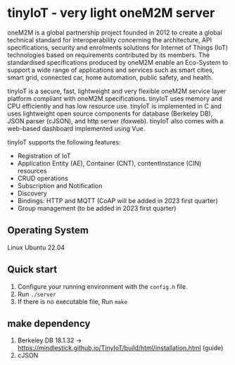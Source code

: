 # tinyIoT - very light oneM2M server

oneM2M is a global partnership project founded in 2012 to create a global technical standard for interoperability concerning the architecture, API specifications, security and enrolments solutions for Internet of Things (IoT) technologies based on requirements contributed by its members. The standardised specifications produced by oneM2M enable an Eco-System to support a wide range of applications and services such as smart cities, smart grid, connected car, home automation, public safety, and health.

tinyIoT is a secure, fast, lightweight and very flexible oneM2M service layer platform compliant with oneM2M specifications. tinyIoT uses memory and CPU efficiently and has low resource use. tinyIoT is implemented in C and uses lightweight open source components for database (Berkeley DB), JSON parser (cJSON), and http server (foxweb). tinyIoT also comes with a web-based dashboard implemented using Vue. 

tinyIoT supports the following features: 

- Registration of IoT 
- Application Entity (AE), Container (CNT), contentInstance (CIN) resources
- CRUD operations
- Subscription and Notification
- Discovery
- Bindings: HTTP and MQTT (CoAP will be added in 2023 first quarter)
- Group management (to be added in 2023 first quarter)

## Operating System

Linux Ubuntu 22.04

## Quick start

1. Configure your running environment with the `config.h` file.
2. Run `./server`
3. If there is no executable file, Run `make`

## make dependency

1. Berkeley DB 18.1.32 → https://mindlestick.github.io/TinyIoT/build/html/installation.html (guide)
2. cJSON

